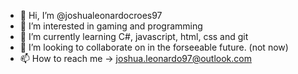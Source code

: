 - 👋 Hi, I’m @joshualeonardocroes97
- 👀 I’m interested in gaming and programming
- 🌱 I’m currently learning C#, javascript, html, css and git
- 💞️ I’m looking to collaborate on in the forseeable future. (not now)
- 📫 How to reach me -> joshua.leonardo97@outlook.com

<!---
joshualeonardocroes97/joshualeonardocroes97 is a ✨ special ✨ repository because its `README.md` (this file) appears on your GitHub profile.
You can click the Preview link to take a look at your changes.
--->
